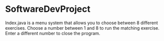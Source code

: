 # SoftwareDevProject

Index.java is a menu system that allows you to choose between 8 different exercises. Choose a number between 1 and 8 to run the matching exercise. 
Enter a different number to close the program.
